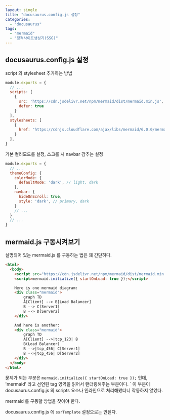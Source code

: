 ```yaml
---
layout: single
title: "docusaurus.config.js 설정"
categories:
  - "docusaurus"
tags:
  - "mermaid"
  - "정적사이트생성기(SSG)"
---
```


## docusaurus.config.js 설정

script 와 stylesheet 추가하는 방법

```javascript
module.exports = {
  // ...
  scripts: [
    {
      src: 'https://cdn.jsdelivr.net/npm/mermaid/dist/mermaid.min.js',
      defer: true
    }
  ],
  stylesheets: [
    {
      href: "https://cdnjs.cloudflare.com/ajax/libs/mermaid/6.0.0/mermaid.css"
    }
  ],
}
```

기본 컬러모드를 설정, 스크롤 시 navbar 감추는 설정

```javascript
module.exports = {
  // ...
  themeConfig: {
    colorMode: {
      defaultMode: 'dark', // light, dark
    },
    navbar: {
      hideOnScroll: true,
      style: 'dark', // primary, dark
    }
    // ...
  }
  // ...
}
```

## mermaid.js 구동시켜보기

설명되어 있는 mermaid.js 를 구동하는 법은 꽤 간단하다.

```html
<html>
  <body>
    <script src="https://cdn.jsdelivr.net/npm/mermaid/dist/mermaid.min.js"></script>
    <script>mermaid.initialize({ startOnLoad: true });</script>

    Here is one mermaid diagram:
    <div class="mermaid">
        graph TD
        A[Client] --> B[Load Balancer]
        B --> C[Server1]
        B --> D[Server2]
    </div>

    And here is another:
    <div class="mermaid">
        graph TD
        A[Client] -->|tcp_123| B
        B(Load Balancer)
        B -->|tcp_456| C[Server1]
        B -->|tcp_456| D[Server2]
    </div>
  </body>
</html>
```

문제가 되는 부분은 `mermaid.initialize({ startOnLoad: true });` 인데, 'mermaid' 라고 선언된 tag 영역을 읽어서 랜더링해주는 부분이다.
`
이 부분이 docusaurus.config.js 의 scripts 요소나 인라인으로 처리해봤더니 작동하지 않았다.

mermaid 를 구동할 방법을 찾아야 한다.

docusaurus.config.js 에 `ssrTemplate` 설정으로는 안된다.
